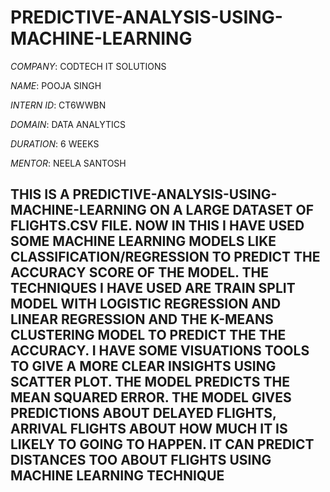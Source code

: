 # PREDICTIVE-ANALYSIS-USING-MACHINE-LEARNING

*COMPANY*: CODTECH IT SOLUTIONS

*NAME*: POOJA SINGH

*INTERN ID*: CT6WWBN

*DOMAIN*: DATA ANALYTICS

*DURATION*: 6 WEEKS

*MENTOR*: NEELA SANTOSH

## THIS IS A PREDICTIVE-ANALYSIS-USING-MACHINE-LEARNING ON A LARGE DATASET OF FLIGHTS.CSV FILE. NOW IN THIS I HAVE USED SOME MACHINE LEARNING MODELS LIKE CLASSIFICATION/REGRESSION TO PREDICT THE ACCURACY SCORE OF THE MODEL. THE TECHNIQUES I HAVE USED ARE TRAIN SPLIT MODEL WITH LOGISTIC REGRESSION AND LINEAR REGRESSION AND THE K-MEANS CLUSTERING MODEL TO PREDICT THE THE ACCURACY. I HAVE SOME VISUATIONS TOOLS TO GIVE A MORE CLEAR INSIGHTS USING SCATTER PLOT. THE MODEL PREDICTS THE MEAN SQUARED ERROR. THE MODEL GIVES PREDICTIONS ABOUT DELAYED FLIGHTS, ARRIVAL FLIGHTS ABOUT HOW MUCH IT IS LIKELY TO GOING TO HAPPEN. IT CAN PREDICT DISTANCES TOO ABOUT FLIGHTS USING MACHINE LEARNING TECHNIQUE ##
